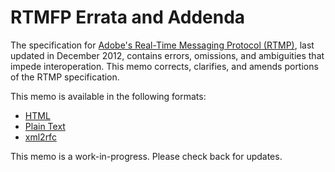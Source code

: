 RTMFP Errata and Addenda
========================
The specification for [Adobe's Real-Time Messaging Protocol (RTMP)][RTMP],
last updated in December 2012, contains errors, omissions, and ambiguities
that impede interoperation. This memo corrects, clarifies, and amends portions
of the RTMP specification.

This memo is available in the following formats:

* [HTML](rtmp-errata-addenda.html)
* [Plain Text](rtmp-errata-addenda.txt)
* [xml2rfc](rtmp-errata-addenda.xml)

This memo is a work-in-progress. Please check back for updates.

  [RTMP]: https://rtmp.veriskope.com/docs/spec/
